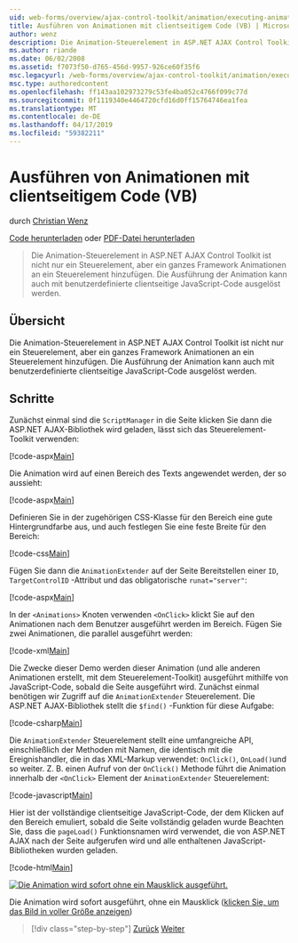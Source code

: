 ```yaml
---
uid: web-forms/overview/ajax-control-toolkit/animation/executing-animations-using-client-side-code-vb
title: Ausführen von Animationen mit clientseitigem Code (VB) | Microsoft-Dokumentation
author: wenz
description: Die Animation-Steuerelement in ASP.NET AJAX Control Toolkit ist nicht nur ein Steuerelement, aber ein ganzes Framework Animationen an ein Steuerelement hinzufügen. Die Ausführung der Animation...
ms.author: riande
ms.date: 06/02/2008
ms.assetid: f7073f50-d765-456d-9957-926ce60f35f6
msc.legacyurl: /web-forms/overview/ajax-control-toolkit/animation/executing-animations-using-client-side-code-vb
msc.type: authoredcontent
ms.openlocfilehash: ff143aa102973279c53fe4ba052c4766f099c77d
ms.sourcegitcommit: 0f1119340e4464720cfd16d0ff15764746ea1fea
ms.translationtype: MT
ms.contentlocale: de-DE
ms.lasthandoff: 04/17/2019
ms.locfileid: "59382211"
---
```

# <a name="executing-animations-using-client-side-code-vb"></a>Ausführen von Animationen mit clientseitigem Code (VB)

durch [Christian Wenz](https://github.com/wenz)

[Code herunterladen](http://download.microsoft.com/download/f/9/a/f9a26acd-8df4-4484-8a18-199e4598f411/Animation10.vb.zip) oder [PDF-Datei herunterladen](http://download.microsoft.com/download/6/7/1/6718d452-ff89-4d3f-a90e-c74ec2d636a3/animation10VB.pdf)

> Die Animation-Steuerelement in ASP.NET AJAX Control Toolkit ist nicht nur ein Steuerelement, aber ein ganzes Framework Animationen an ein Steuerelement hinzufügen. Die Ausführung der Animation kann auch mit benutzerdefinierte clientseitige JavaScript-Code ausgelöst werden.


## <a name="overview"></a>Übersicht

Die Animation-Steuerelement in ASP.NET AJAX Control Toolkit ist nicht nur ein Steuerelement, aber ein ganzes Framework Animationen an ein Steuerelement hinzufügen. Die Ausführung der Animation kann auch mit benutzerdefinierte clientseitige JavaScript-Code ausgelöst werden.

## <a name="steps"></a>Schritte

Zunächst einmal sind die `ScriptManager` in die Seite klicken Sie dann die ASP.NET AJAX-Bibliothek wird geladen, lässt sich das Steuerelement-Toolkit verwenden:

[!code-aspx[Main](executing-animations-using-client-side-code-vb/samples/sample1.aspx)]

Die Animation wird auf einen Bereich des Texts angewendet werden, der so aussieht:

[!code-aspx[Main](executing-animations-using-client-side-code-vb/samples/sample2.aspx)]

Definieren Sie in der zugehörigen CSS-Klasse für den Bereich eine gute Hintergrundfarbe aus, und auch festlegen Sie eine feste Breite für den Bereich:

[!code-css[Main](executing-animations-using-client-side-code-vb/samples/sample3.css)]

Fügen Sie dann die `AnimationExtender` auf der Seite Bereitstellen einer `ID`, `TargetControlID` -Attribut und das obligatorische `runat="server"`:

[!code-aspx[Main](executing-animations-using-client-side-code-vb/samples/sample4.aspx)]

In der `<Animations>` Knoten verwenden `<OnClick>` klickt Sie auf den Animationen nach dem Benutzer ausgeführt werden im Bereich. Fügen Sie zwei Animationen, die parallel ausgeführt werden:

[!code-xml[Main](executing-animations-using-client-side-code-vb/samples/sample5.xml)]

Die Zwecke dieser Demo werden dieser Animation (und alle anderen Animationen erstellt, mit dem Steuerelement-Toolkit) ausgeführt mithilfe von JavaScript-Code, sobald die Seite ausgeführt wird. Zunächst einmal benötigen wir Zugriff auf die `AnimationExtender` Steuerelement. Die ASP.NET AJAX-Bibliothek stellt die `$find()` -Funktion für diese Aufgabe:

[!code-csharp[Main](executing-animations-using-client-side-code-vb/samples/sample6.cs)]

Die `AnimationExtender` Steuerelement stellt eine umfangreiche API, einschließlich der Methoden mit Namen, die identisch mit die Ereignishandler, die in das XML-Markup verwendet: `OnClick()`, `OnLoad()`und so weiter. Z. B. einen Aufruf von der `OnClick()` Methode führt die Animation innerhalb der `<OnClick>` Element der `AnimationExtender` Steuerelement:

[!code-javascript[Main](executing-animations-using-client-side-code-vb/samples/sample7.js)]

Hier ist der vollständige clientseitige JavaScript-Code, der dem Klicken auf den Bereich emuliert, sobald die Seite vollständig geladen wurde Beachten Sie, dass die `pageLoad()` Funktionsnamen wird verwendet, die von ASP.NET AJAX nach der Seite aufgerufen wird und alle enthaltenen JavaScript-Bibliotheken wurden geladen.

[!code-html[Main](executing-animations-using-client-side-code-vb/samples/sample8.html)]


[![Die Animation wird sofort ohne ein Mausklick ausgeführt.](executing-animations-using-client-side-code-vb/_static/image2.png)](executing-animations-using-client-side-code-vb/_static/image1.png)

Die Animation wird sofort ausgeführt, ohne ein Mausklick ([klicken Sie, um das Bild in voller Größe anzeigen](executing-animations-using-client-side-code-vb/_static/image3.png))

> [!div class="step-by-step"]
> [Zurück](modifying-animations-from-the-server-side-vb.md)
> [Weiter](changing-an-animation-using-client-side-code-vb.md)
